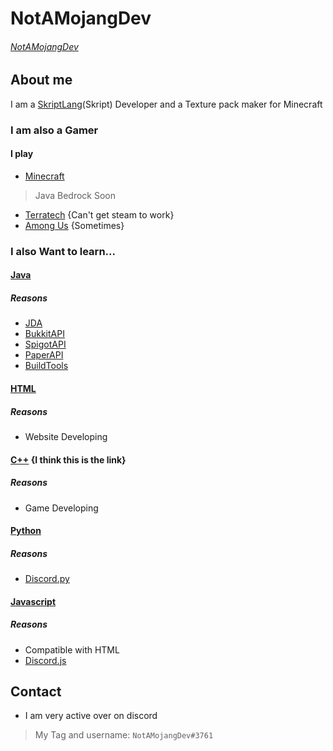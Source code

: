 # NotAMojangDev
###### [NotAMojangDev](https://github.com/NotAMojangDev)
## About me
I am a [SkriptLang](https://github.com/SkriptLang/Skript/)(Skript) Developer and a Texture pack maker for Minecraft


### I am also a Gamer
#### I play
- [Minecraft](https://minecraft.net/)
> Java
> Bedrock Soon
- [Terratech](https://terratechgame.com/) {Can't get steam to work}
- [Among Us](https://www.innersloth.com/games/among-us/) {Sometimes}

### I also Want to learn...
#### [Java](https://java.com/)
##### Reasons
- [JDA](https://github.com/DV8FromTheWorld/JDA)
- [BukkitAPI](https://hub.spigotmc.org/javadocs/bukkit/)
- [SpigotAPI](https://hub.spigotmc.org/nexus/content/repositories/snapshots/org/spigotmc/spigot-api/)
- [PaperAPI](https://papermc.io/javadocs/paper/1.16/)
- [BuildTools](https://hub.spigotmc.org/jenkins/job/BuildTools/)
#### [HTML](https://HTML.com/)
##### Reasons
- Website Developing
#### [C++](https://isocpp.org/) {I think this is the link}
##### Reasons
- Game Developing
#### [Python](https://python.org/)
##### Reasons
- [Discord.py](https://discordpy.readthedocs.io/en/stable/#)
#### [Javascript](https://javascript.com/)
##### Reasons
- Compatible with HTML
- [Discord.js](https://discord.js.org/)

## Contact
- I am very active over on discord
> My Tag and username: `NotAMojangDev#3761`
